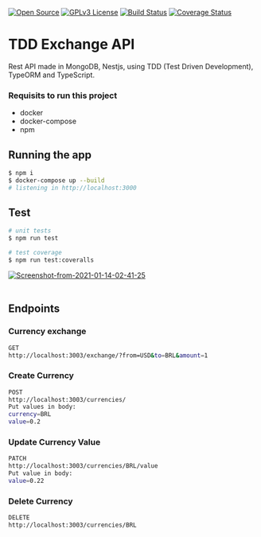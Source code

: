 [![Open Source](https://badges.frapsoft.com/os/v1/open-source.svg?v=103)](https://opensource.org/)
[![GPLv3 License](https://img.shields.io/badge/License-GPL%20v3-yellow.svg)](https://opensource.org/licenses/)
[![Build Status](https://travis-ci.com/williamkoller/tdd-exchange-api.svg?branch=main)](https://travis-ci.com/williamkoller/tdd-exchange-api)
[![Coverage Status](https://coveralls.io/repos/github/williamkoller/tdd-exchange-api/badge.svg?branch=main)](https://coveralls.io/github/williamkoller/tdd-exchange-api?branch=main)

# **TDD Exchange API**

Rest API made in MongoDB, Nestjs, using TDD (Test Driven Development), TypeORM and TypeScript.

### Requisits to run this project

- docker
- docker-compose
- npm

## Running the app

```bash
$ npm i
$ docker-compose up --build
# listening in http://localhost:3000
```

## Test

```bash
# unit tests
$ npm run test

# test coverage
$ npm run test:coveralls
```

<a href="https://ibb.co/Gnngvpf"><img src="https://i.ibb.co/KbbCjhc/Screenshot-from-2021-01-14-02-41-25.png" alt="Screenshot-from-2021-01-14-02-41-25" border="0"></a><br /><a target='_blank' href='https://pt-br.imgbb.com/'></a><br />

## Endpoints

### Currency exchange

```bash
GET
http://localhost:3003/exchange/?from=USD&to=BRL&amount=1
```

### Create Currency

```bash
POST
http://localhost:3003/currencies/
Put values in body:
currency=BRL
value=0.2
```

### Update Currency Value

```bash
PATCH
http://localhost:3003/currencies/BRL/value
Put value in body:
value=0.22
```

### Delete Currency

```bash
DELETE
http://localhost:3003/currencies/BRL
```
